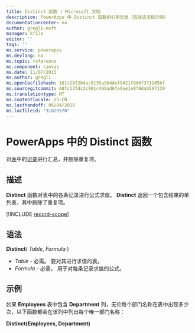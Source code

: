 ```yaml
---
title: Distinct 函数 | Microsoft 文档
description: PowerApps 中 Distinct 函数的引用信息（包括语法和示例）
documentationcenter: na
author: gregli-msft
manager: kfile
editor: ''
tags: ''
ms.service: powerapps
ms.devlang: na
ms.topic: reference
ms.component: canvas
ms.date: 11/07/2015
ms.author: gregli
ms.openlocfilehash: 101c28f2b4ac8135a9b4def9421f886f373105bf
ms.sourcegitcommit: 68fc13fdc2c991c499ad6fe9ae1e0f8dab597139
ms.translationtype: HT
ms.contentlocale: zh-CN
ms.lasthandoff: 06/04/2018
ms.locfileid: "31825570"
---
```

# <a name="distinct-function-in-powerapps"></a>PowerApps 中的 Distinct 函数
对[表](../working-with-tables.md)中的[记录](../working-with-tables.md#records)进行汇总，并删除重复项。

## <a name="description"></a>描述
**Distinct** 函数对表中的各条记录进行公式求值。 **Distinct** 返回一个包含结果的单列表，其中删除了重复项。  

[!INCLUDE [record-scope](../../../includes/record-scope.md)]

## <a name="syntax"></a>语法
**Distinct**( *Table*, *Formula* )

* *Table* - 必需。  要对其进行求值的表。
* *Formula* - 必需。  用于对每条记录求值的公式。

## <a name="example"></a>示例
如果 **Employees** 表中包含 **Department** 列，无论每个部门名称在表中出现多少次，以下函数都会在该列中列出每个唯一部门名称：

**Distinct(Employees, Department)**

